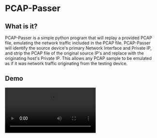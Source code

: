 # PCAP-Passer

## What is it? 
PCAP-Passer is a simple python program that will replay a provided PCAP file, emulating the network traffic included in the PCAP file. PCAP-Passer will identify the source device's primary Network Interface and Private IP, and strip the PCAP file of the original source IP's and replace with the originating host's Private IP. This allows any PCAP sample to be emulated as if it was network traffic originating from the testing device. 

## Demo
<video src="https://github.com/jitbox/PCAP-Passer/raw/main/Recording%202024-09-02%20102004.mp4" controls="controls" style="max-width: 100%; height: auto;">
   Your browser does not support the video tag.
</video>




